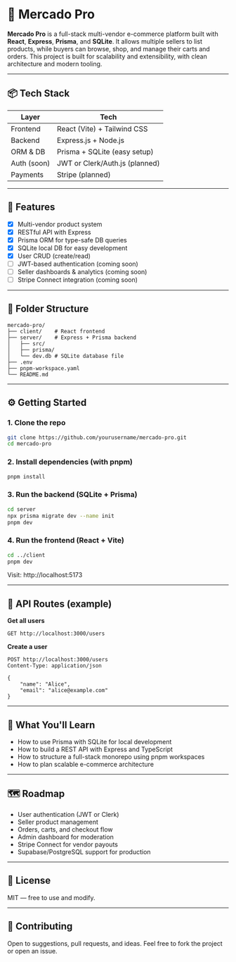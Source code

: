 # 🛒 Mercado Pro

**Mercado Pro** is a full-stack multi-vendor e-commerce platform built with **React**, **Express**, **Prisma**, and **SQLite**. It allows multiple sellers to list products, while buyers can browse, shop, and manage their carts and orders. This project is built for scalability and extensibility, with clean architecture and modern tooling.

---

## 📦 Tech Stack

| Layer       | Tech                           |
| ----------- | ------------------------------ |
| Frontend    | React (Vite) + Tailwind CSS    |
| Backend     | Express.js + Node.js           |
| ORM & DB    | Prisma + SQLite (easy setup)   |
| Auth (soon) | JWT or Clerk/Auth.js (planned) |
| Payments    | Stripe (planned)               |

---

## 🚀 Features

- [x] Multi-vendor product system
- [x] RESTful API with Express
- [x] Prisma ORM for type-safe DB queries
- [x] SQLite local DB for easy development
- [x] User CRUD (create/read)
- [ ] JWT-based authentication (coming soon)
- [ ] Seller dashboards & analytics (coming soon)
- [ ] Stripe Connect integration (coming soon)

---

## 📁 Folder Structure

```
mercado-pro/
├── client/    # React frontend
├── server/    # Express + Prisma backend
│   ├── src/
│   ├── prisma/
│   └── dev.db # SQLite database file
├── .env
├── pnpm-workspace.yaml
└── README.md
```

---

## ⚙️ Getting Started

### 1. Clone the repo

```bash
git clone https://github.com/yourusername/mercado-pro.git
cd mercado-pro
```

### 2. Install dependencies (with pnpm)

```bash
pnpm install
```

### 3. Run the backend (SQLite + Prisma)

```bash
cd server
npx prisma migrate dev --name init
pnpm dev
```

### 4. Run the frontend (React + Vite)

```bash
cd ../client
pnpm dev
```

Visit: http://localhost:5173

---

## 🧪 API Routes (example)

**Get all users**

```
GET http://localhost:3000/users
```

**Create a user**

```
POST http://localhost:3000/users
Content-Type: application/json

{
    "name": "Alice",
    "email": "alice@example.com"
}
```

---

## 🧠 What You'll Learn

- How to use Prisma with SQLite for local development
- How to build a REST API with Express and TypeScript
- How to structure a full-stack monorepo using pnpm workspaces
- How to plan scalable e-commerce architecture

---

## 🗺 Roadmap

- User authentication (JWT or Clerk)
- Seller product management
- Orders, carts, and checkout flow
- Admin dashboard for moderation
- Stripe Connect for vendor payouts
- Supabase/PostgreSQL support for production

---

## 📝 License

MIT — free to use and modify.

---

## 🙌 Contributing

Open to suggestions, pull requests, and ideas. Feel free to fork the project or open an issue.
